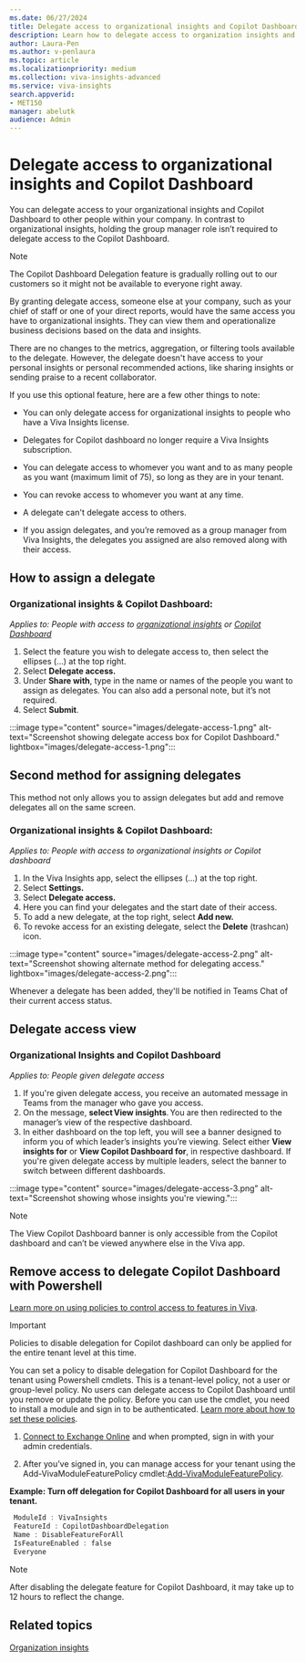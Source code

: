 ```yaml
---
ms.date: 06/27/2024
title: Delegate access to organizational insights and Copilot Dashboard
description: Learn how to delegate access to organization insights and Copilot Dashboard in Viva Insights.
author: Laura-Pen
ms.author: v-penlaura
ms.topic: article
ms.localizationpriority: medium 
ms.collection: viva-insights-advanced 
ms.service: viva-insights
search.appverid: 
- MET150 
manager: abelutk
audience: Admin
---
```

# Delegate access to organizational insights and Copilot Dashboard

You can delegate access to your organizational insights and Copilot Dashboard to other people within your company. In contrast to organizational insights, holding the group manager role isn’t required to delegate access to the Copilot Dashboard.  

>[!Note]
>The Copilot Dashboard Delegation feature is gradually rolling out to our customers so it might not be available to everyone right away.

By granting delegate access, someone else at your company, such as your chief of staff or one of your direct reports, would have the same access you have to organizational insights. They can view them and operationalize business decisions based on the data and insights.

There are no changes to the metrics, aggregation, or filtering tools available to the delegate. However, the delegate doesn't have access to your personal insights or personal recommended actions, like sharing insights or sending praise to a recent collaborator.

If you use this optional feature, here are a few other things to note:

* You can only delegate access for organizational insights to people who have a Viva Insights license.

* Delegates for Copilot dashboard no longer require a Viva Insights subscription.

* You can delegate access to whomever you want and to as many people as you want (maximum limit of 75), so long as they are in your tenant.

* You can revoke access to whomever you want at any time.

* A delegate can't delegate access to others.

* If you assign delegates, and you’re removed as a group manager from Viva Insights, the delegates you assigned are also removed along with their access.

## How to assign a delegate

### Organizational insights & Copilot Dashboard:   
*Applies to: People with access to [organizational insights](../org-team-insights/org-insights.md#organization-insights-in-viva-insights) or [Copilot Dashboard](../org-team-insights/copilot-dashboard-advanced-features.md)*

1. Select the feature you wish to delegate access to, then select the ellipses (…) at the top right.  
2. Select **Delegate access.**
3. Under **Share with**, type in the name or names of the people you want to assign as delegates. You can also add a personal note, but it’s not required.
4. Select **Submit**.

:::image type="content" source="images/delegate-access-1.png" alt-text="Screenshot showing delegate access box for Copilot Dashboard." lightbox="images/delegate-access-1.png":::

## Second method for assigning delegates

This method not only allows you to assign delegates but add and remove delegates all on the same screen.

### Organizational insights & Copilot Dashboard:  

*Applies to: People with access to organizational insights or Copilot dashboard*

1. In the Viva Insights app, select the ellipses (…) at the top right.
2. Select **Settings.**
3. Select **Delegate access.**
4. Here you can find your delegates and the start date of their access.
5. To add a new delegate, at the top right, select **Add new.**
6. To revoke access for an existing delegate, select the **Delete** (trashcan) icon.

:::image type="content" source="images/delegate-access-2.png" alt-text="Screenshot showing alternate method for delegating access." lightbox="images/delegate-access-2.png":::

Whenever a delegate has been added, they'll be notified in Teams Chat of their current access status.

## Delegate access view

### Organizational Insights and Copilot Dashboard

*Applies to: People given delegate access*

1. If you're given delegate access, you receive an automated message in Teams from the manager who gave you access.
2. On the message, **select View insights**. You are then redirected to the manager’s view of the respective dashboard.  
3. In either dashboard on the top left, you will see a banner designed to inform you of which leader’s insights you’re viewing. Select either **View insights for** or **View Copilot Dashboard for**, in respective dashboard. If you're given delegate access by multiple leaders, select the banner to switch between different dashboards.

:::image type="content" source="images/delegate-access-3.png" alt-text="Screenshot showing whose insights you're viewing.":::

>[!Note]
>The View Copilot Dashboard banner is only accessible from the Copilot dashboard and can’t be viewed anywhere else in the Viva app.

## Remove access to delegate Copilot Dashboard with Powershell

[Learn more on using policies to control access to features in Viva](/viva/feature-access-management).

>[!Important]
>Policies to disable delegation for Copilot dashboard can only be applied for the entire tenant level at this time.

You can set a policy to disable delegation for Copilot Dashboard for the tenant using Powershell cmdlets. This is a tenant-level policy, not a user or group-level policy. No users can delegate access to Copilot Dashboard until you remove or update the policy. Before you can use the cmdlet, you need to install a module and sign in to be authenticated. [Learn more about how to set these policies](/viva/feature-access-management).

1. [Connect to Exchange Online](../advanced/setup-maint/configure-personal-insights.md#connect-to-exchange-online) and when prompted, sign in with your admin credentials.

2. After you’ve signed in, you can manage access for your tenant using the Add-VivaModuleFeaturePolicy cmdlet:[Add-VivaModuleFeaturePolicy](/powershell/module/exchange/add-vivamodulefeaturepolicy).

**Example: Turn off delegation for Copilot Dashboard for all users in your tenant.**

```powershell
 ModuleId : VivaInsights
 FeatureId : CopilotDashboardDelegation  
 Name : DisableFeatureForAll
 IsFeatureEnabled : false
 Everyone
```

>[!Note]
>After disabling the delegate feature for Copilot Dashboard, it may take up to 12 hours to reflect the change.

## Related topics
[Organization insights](org-insights.md)
